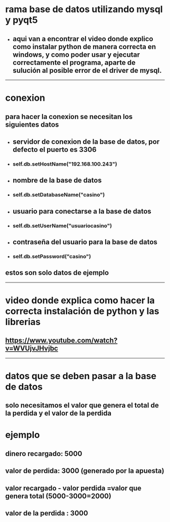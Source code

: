 # rama base de datos utilizando mysql y pyqt5

* ##  aqui van a encontrar el video donde explico como instalar python de manera correcta en windows, y como poder usar y ejecutar correctamente el programa, aparte de sulución al posible error de el driver de mysql. 


***
# conexion
## para hacer la conexion se necesitan los siguientes datos
* ## servidor de conexion de la base de datos, por defecto el puerto es 3306
* ###       self.db.setHostName("192.168.100.243")
* ## nombre de la base de datos
* ### self.db.setDatabaseName("casino")
* ## usuario para conectarse a la base de datos
* ### self.db.setUserName("usuariocasino")
* ## contraseña del usuario para la base de datos
* ### self.db.setPassword("casino")
## estos son solo datos de ejemplo

***

# video donde explica como hacer la correcta instalación de python y las librerias
## https://www.youtube.com/watch?v=WVUjvJHvjbc

***
# datos  que se deben pasar a la base de datos
## solo necesitamos el valor que genera el total de la perdida y el valor de la perdida

# ejemplo

## dinero recargado: 5000
## valor de perdida: 3000 (generado por la apuesta)
##  valor recargado - valor perdida =valor que genera total (5000-3000=2000)

## valor de la perdida : 3000








